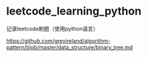 # leetcode_learning_python
记录leetcode刷题（使用python语言）

https://github.com/greyireland/algorithm-pattern/blob/master/data_structure/binary_tree.md
